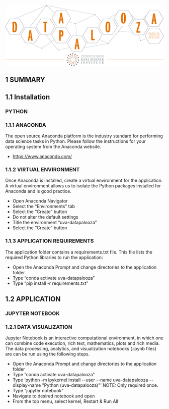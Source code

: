 ![alt text](assets/uva-datapalooza-2018.png)

## 1 SUMMARY

## 1.1 Installation

### PYTHON
### 1.1.1 ANACONDA
The open source Anaconda platform is the industry standard for performing data science tasks in Python.  Please follow the instructions for your operating system from the Anaconda website.
* https://www.anaconda.com/

### 1.1.2 VIRTUAL ENVIRONMENT
Once Anaconda is installed, create a virtual environment for the application.  A virtual environment allows us to isolate the Python packages installed for Anaconda and is good practice.
* Open Anaconda Navigator
* Select the “Environments” tab
* Select the “Create” button
* Do not alter the default settings
* Title the environment “uva-datapalooza”
* Select the “Create” button

### 1.1.3 APPLICATION REQUIREMENTS
The application folder contains a requirements.txt file.  This file lists the required Python libraries to run the application:
* Open the Anaconda Prompt and change directories to the application folder
* Type “conda activate uva-datapalooza”
* Type “pip install -r requirements.txt”

## 1.2 APPLICATION

### JUPYTER NOTEBOOK
### 1.2.1 DATA VISUALIZATION
Jupyter Notebook is an interactive computational environment, in which one can combine code execution, rich text, mathematics, plots and rich media. The data processing, analytics, and visualization notebooks (.ipynb files) are can be run using the following steps.
* Open the Anaconda Prompt and change directories to the application folder
* Type “conda activate uva-datapalooza”
* Type ‘python -m ipykernel install --user --name uva-datapalooza --display-name "Python (uva-datapalooza)"’ NOTE: Only required once.
* Type  “jupyter notebook”
* Navigate to desired notebook and open
* From the top menu, select kernel, Restart & Run All
